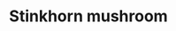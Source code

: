 ---
layout: item
title: Stinkhorn mushroom
item-id: 20910
datatable: true
id: 20910
name: "Stinkhorn mushroom"
members: true
lowalch: 0
highalch: 1
examine: "Whatever potion I make out of this, let's hope it tastes better than this smells."
monsters:
  - id: 7541
    name: "Tekton"
    members: true
    combat_level: 0
    wiki_url: "https://oldschool.runescape.wiki/w/Tekton#Normal"
    drops:
      - quantity: "5"
        rarity: 1
    image: "https://oldschool.runescape.wiki/images/2/2e/Tekton.png?a32ab"
  - id: 7543
    name: "Tekton (enraged)"
    members: true
    combat_level: 0
    wiki_url: "https://oldschool.runescape.wiki/w/Tekton#Enraged"
    drops:
      - quantity: "5"
        rarity: 1
    image: "https://oldschool.runescape.wiki/images/2/2e/Tekton.png?a32ab"
  - id: 7548
    name: "Scavenger beast"
    members: true
    combat_level: 0
    wiki_url: "https://oldschool.runescape.wiki/w/Scavenger_beast#Normal"
    drops:
      - quantity: "6-16"
        rarity: 0.1111111111111111
    image: "https://oldschool.runescape.wiki/images/6/6a/Corrupted_scavenger.png?5fd4b"
---